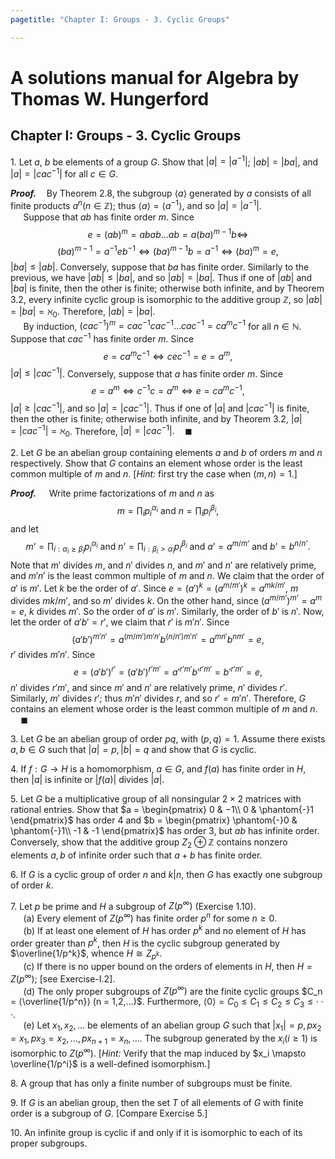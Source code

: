 ```yaml
---
pagetitle: "Chapter I: Groups - 3. Cyclic Groups"

---
```


# A solutions manual for Algebra by Thomas W. Hungerford
## Chapter I: Groups - 3. Cyclic Groups
1\. Let $a$, $b$ be elements of a group $G$. Show that $|a| = |a^{−1}|$;
$|ab| = |ba|$, and $|a| = |cac^{−1}|$ for all $c∈G$.

**_Proof._**$\quad$By Theorem 2.8, the subgroup $\langle a \rangle$
generated by $a$ consists of all finite products $a^n(n \in \mathbb{Z})$;
thus $\langle a \rangle = \langle a^{-1} \rangle$, and so $|a| = |a^{−1}|$.
<br />$\quad$
Suppose that $ab$ has finite order $m$. Since
$$
e = (ab)^m = abab...ab = a(ba)^{m-1}b \Leftrightarrow
$$
$$
(ba)^{m-1} = a^{-1}e b^{-1} \Leftrightarrow (ba)^{m-1}b = a^{-1}
\Leftrightarrow (ba)^m = e,
$$
$|ba| \le |ab|$. Conversely, suppose that $ba$ has finite order. Similarly
to the previous, we have $|ab| \le |ba|$, and so $|ab| = |ba|$. Thus if one
of $|ab|$ and $|ba|$ is finite, then the other is finite; otherwise both
infinite, and by Theorem 3.2, every infinite cyclic group is isomorphic to
the additive group $\mathbb{Z}$, so $|ab| = |ba| = \aleph_0$. Therefore,
$|ab| = |ba|$.
<br />$\quad$
By induction, $(cac^{-1})^m = cac^{-1}cac^{-1}...cac^{-1} = ca^mc^{-1}$
for all $n \in \mathbb{N}$. Suppose that $cac^{-1}$ has finite order $m$.
Since
$$
e = ca^mc^{-1} \Leftrightarrow c e c^{-1} = e = a^m,
$$
$|a| \le |cac^{-1}|$. Conversely, suppose that $a$ has finite order $m$.
Since
$$
e = a^m \Leftrightarrow c^{-1}c = a^m \Leftrightarrow e = ca^mc^{-1},
$$
$|a| \ge |cac^{-1}|$, and so $|a| = |cac^{-1}|$. Thus if one of $|a|$ and
$|cac^{-1}|$ is finite, then the other is finite; otherwise both infinite,
and by Theorem 3.2, $|a| = |cac^{-1}| = \aleph_0$. Therefore, $|a| =
|cac^{-1}|.\quad\blacksquare$


2\. Let $G$ be an abelian group containing elements $a$ and $b$ of orders $m$
and $n$ respectively. Show that $G$ contains an element whose order is the
least common multiple of $m$ and $n$. [_Hint:_ first try the case when $(m,
n) = 1$.]

**_Proof._**$\quad$
Write prime factorizations of $m$ and $n$ as
$$
m=\prod_{i}p_i^{\alpha_i} \text{ and } n=\prod_{i} p_i^{\beta_i},
$$
and let
$$
m’=\prod_{i: \alpha_i \geq \beta_i}p_i^{\alpha_i} \text{ and }
n’=\prod_{i: \beta_i> \alpha_i} p_i^{\beta_i} \text{ and } a’=a^{m/m’} \text{ and }  b’=b^{n/n’}.
$$
Note that $m'$ divides $m$, and $n'$ divides $n$, and $m'$ and $n'$ are
relatively prime, and $m'n'$ is the least common multiple of $m$ and $n$.
We claim that the order of $a'$ is $m'$. Let $k$
be the order of $a'$. Since
$e=(a')^k=(a^{m/m'})^k=a^{mk/m'}$, $m$ divides $mk/m'$, and so $m'$
divides $k$. On the other hand, since $(a^{m/m’})^{m’}=a^m=e$, $k$
divides $m'$. So the order of $a'$ is $m'$. Similarly, the order of $b'$ is
$n'$. Now, let the order of $a'b' = r'$, we claim that $r'$ is $m'n'$. Since
$$
(a'b')^{m'n'} = a^{(m/m')m'n'}b^{(n/n')m'n'} = a^{mn'}b^{nm'} = e,
$$
$r'$ divides $m'n'$. Since
$$
e = (a'b')^{r'} = (a'b')^{r'm'} = a'^{r'm'}b'^{r'm'} = b'^{r'm'} = e,
$$
$n'$ divides $r'm'$, and since $m'$ and $n'$ are relatively prime, $n'$ divides
$r'$. Similarly, $m'$ divides $r'$; thus $m'n'$ divides $r$, and so
$r' = m'n'$. Therefore, $G$ contains an element whose order is the
least common multiple of $m$ and $n$.
$\quad\blacksquare$

3\. Let $G$ be an abelian group of order $pq$, with $(p,q) = 1$. Assume there exists $a, b ∈ G$ such that $|a| = p, |b| = q$ and show that $G$ is cyclic.

4\. If $f : G → H$ is a homomorphism, $a ∈ G$, and $f(a)$ has finite order in $H$, then $|a|$ is infinite or $|f(a)|$ divides $|a|$.

5\. Let $G$ be a multiplicative group of all nonsingular $2 × 2$ matrices with rational  entries. Show that $a =
\begin{pmatrix}
  0 & −1\\
  0 & \phantom{-}1
\end{pmatrix}$
has order $4$ and $b =
\begin{pmatrix}
  \phantom{-}0 & \phantom{-}1\\
  -1 & -1
\end{pmatrix}$
has order $3$, but $ab$ has infinite order. Conversely, show that the additive group $Z_2 ⊕ \mathbb{Z}$ contains nonzero elements $a, b$ of infinite order such that $a + b$ has finite order.

6\. If $G$ is a cyclic group of order $n$ and $k|n$, then $G$ has exactly one subgroup of order $k$.

7\. Let $p$ be prime and $H$ a subgroup of $Z(p^∞)$ (Exercise 1.10).<br />
$\quad$ (a) Every element of $Z(p^∞)$ has finite order $p^n$ for some $n ≥ 0$.<br />
$\quad$ (b) If at least one element of $H$ has order $p^k$ and no element of $H$ has order greater than $p^k$, then $H$ is the cyclic subgroup generated by $\overline{1/p^k}$, whence $H \cong Z_{p^k}$.<br />
$\quad$ (c\) If there is no upper bound on the orders of elements in $H$, then $H = Z(p^∞)$; [see Exercise-I.2].<br />
$\quad$ (d) The only proper subgroups of $Z(p^∞)$ are the finite cyclic groups $C_n = ⟨\overline{1/p^n}⟩ (n = 1,2,...)$. Furthermore, $⟨0⟩ = C_0 ≤ C_1 ≤ C_2 ≤ C_3 ≤ ···$.<br />
$\quad$ (e) Let $x_1,x_2,...$ be elements of an abelian group $G$ such that $|x_1| = p, px_2 = x_1, px_3 = x_2,...,px_{n+1} = x_n,....$ The subgroup generated by the $x_i(i ≥ 1)$ is isomorphic to $Z(p^∞)$. [_Hint:_ Verify that the map induced by $x_i \mapsto  \overline{1/p^i}$ is a well-defined isomorphism.]

8\. A group that has only a finite number of subgroups must be finite.

9\. If $G$ is an abelian group, then the set $T$ of all elements of $G$ with finite order is a subgroup of $G$. [Compare Exercise 5.]

10\. An infinite group is cyclic if and only if it is isomorphic to each of its proper subgroups.
